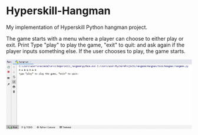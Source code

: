 # Hyperskill-Hangman
My implementation of Hyperskill Python hangman project.

The game starts with a menu where a player can choose to either play or exit.
Print Type "play" to play the game, "exit" to quit: and ask again if the player inputs something else.
If the user chooses to play, the game starts.

![](hangman.gif)
